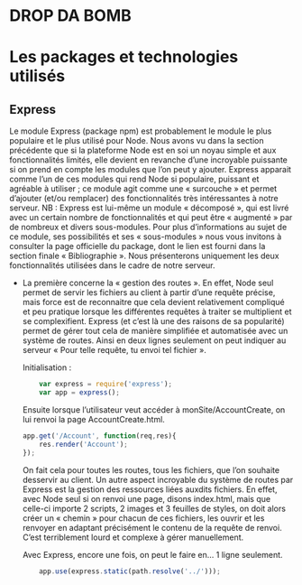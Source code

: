 # DROP DA BOMB

# Les packages et technologies utilisés

## Express 

Le module Express (package npm) est probablement le module le plus populaire et le plus utilisé pour Node. 
Nous avons vu dans la section précédente que si la plateforme Node est en soi un noyau simple et aux fonctionnalités limités, elle devient en revanche d’une incroyable puissante si on prend en compte les modules que l’on peut y ajouter. Express apparait comme l’un de ces modules qui rend Node si populaire, puissant et agréable à utiliser ; ce module agit comme une « surcouche » et permet d’ajouter (et/ou remplacer) des fonctionnalités très intéressantes à notre serveur. 
NB : Express est lui-même un module « décomposé », qui est livré avec un certain nombre de fonctionnalités et qui peut être « augmenté » par de nombreux et divers sous-modules. Pour plus d’informations au sujet de ce module, ses possibilités et ses « sous-modules » nous vous invitons à consulter la page officielle du package, dont le lien est fourni dans la section finale « Bibliographie ». 
Nous présenterons uniquement les deux fonctionnalités utilisées dans le cadre de notre serveur. 

* La première concerne la « gestion des routes ». En effet, Node seul permet de servir les fichiers au client à partir d’une requête précise, mais force est de reconnaitre que cela devient relativement compliqué et peu pratique lorsque les différentes requêtes à traiter se multiplient et se complexifient. Express (et c’est là une des raisons de sa popularité) permet de gérer tout cela de manière simplifiée et automatisée avec un système de routes. 
Ainsi en deux lignes seulement on peut indiquer au serveur « Pour telle requête, tu envoi tel fichier ».

    Initialisation : 
    ``` javascript
        var express = require('express');
        var app = express();
    ```

    Ensuite lorsque l’utilisateur veut accéder à monSite/AccountCreate, on lui renvoi la page AccountCreate.html. 
    ``` javascript
    app.get('/Account', function(req,res){
        res.render('Account');
    });
    ```

    On fait cela pour toutes les routes, tous les fichiers, que l’on souhaite desservir au client.
    Un autre aspect incroyable du système de routes par Express est la gestion des ressources liées auxdits fichiers. En effet, avec Node seul si on renvoi une page, disons index.html, mais que celle-ci importe 2 scripts, 2 images et 3 feuilles de styles, on doit alors créer un « chemin » pour chacun de ces fichiers, les ouvrir et les renvoyer en adaptant précisément le contenu de la requête de renvoi. 
    C’est terriblement lourd et complexe à gérer manuellement.

    Avec Express, encore une fois, on peut le faire en… 1 ligne seulement.
    ``` javascript
        app.use(express.static(path.resolve('../')));
    ```
